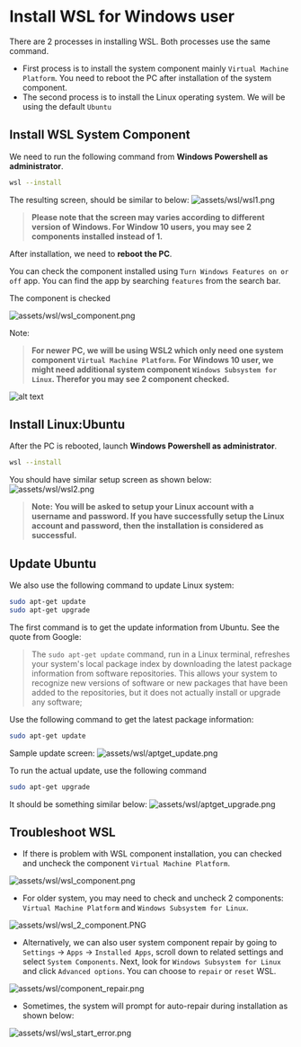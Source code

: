# Install WSL for Windows user

There are 2 processes in installing WSL. Both processes use the same command.
- First process is to install the system component mainly `Virtual Machine Platform`. You need to reboot the PC after installation of the system component.
- The second process is to install the Linux operating system. We will be using the default `Ubuntu`



## Install WSL System Component
We need to run the following command from **Windows Powershell as administrator**. 

```bash
wsl --install
```

The resulting screen, should be similar to below:
![assets/wsl/wsl1.png](../assets/wsl/wsl1.png)

> **Please note that the screen may varies according to different version of Windows. For Window 10 users, you may see 2 components installed instead of 1.**

After installation, we need to **reboot the PC**.

You can check the component installed using `Turn Windows Features on or off` app. You can find the app by searching `features` from the search bar.

The component is checked

![assets/wsl/wsl_component.png](../assets/wsl/wsl_component.png)

Note:
> **For newer PC, we will be using WSL2 which only need one system component `Virtual Machine Platform`.**
>**For Windows 10 user, we might need additional system component `Windows Subsystem for Linux`. Therefor you may see 2 component checked.** 

![alt text](../assets/wsl/wsl_2_component.PNG)

## Install Linux:Ubuntu
After the PC is rebooted, launch **Windows Powershell as administrator**. 

```bash
wsl --install
```

You should have similar setup screen as shown below:
![assets/wsl/wsl2.png](../assets/wsl/wsl2.png)

> **Note: You will be asked to setup your Linux account with a username and password. If you have successfully setup the Linux account and password, then the installation is considered as successful.**



## Update Ubuntu

We also use the following command to update Linux system:
```bash
sudo apt-get update
sudo apt-get upgrade
```
The first command is to get the update information from Ubuntu. See the quote from Google:

> The `sudo apt-get update` command, run in a Linux terminal, refreshes your system's local package index by downloading the latest package information from software repositories. This allows your system to recognize new versions of software or new packages that have been added to the repositories, but it does not actually install or upgrade any software;

Use the following command to get the latest package information:
```bash
sudo apt-get update
```

Sample update screen:
![assets/wsl/aptget_update.png](../assets/wsl/aptget_update.png)


To run the actual update, use the following command

```bash
sudo apt-get upgrade
```

It should be something similar below:
![assets/wsl/aptget_upgrade.png](../assets/wsl/aptget_upgrade.png)

## Troubleshoot WSL 

- If there is problem with WSL component installation, you can checked and uncheck the component `Virtual Machine Platform`. 

![assets/wsl/wsl_component.png](../assets/wsl/wsl_component.png)

- For older system, you may need to check and uncheck 2 components: `Virtual Machine Platform` and `Windows Subsystem for Linux`.

![assets/wsl/wsl_2_component.PNG](../assets/wsl/wsl_2_component.PNG)

- Alternatively, we can also user system component repair by going to `Settings` -> `Apps` -> `Installed Apps`, scroll down to related settings and select  `System Components`. Next, look for `Windows Subsystem for Linux` and click `Advanced options`. You can choose to `repair` or `reset` WSL.

![assets/wsl/component_repair.png](../assets/wsl/component_repair.png)

- Sometimes, the system will prompt for auto-repair during installation as shown below:

![assets/wsl/wsl_start_error.png](../assets/wsl/wsl_start_error.png)








